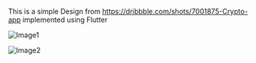 This is a simple Design from https://dribbble.com/shots/7001875-Crypto-app implemented using Flutter

![Image1](https://github.com/ganeshtiwari/CryptoAppDesign/tree/master/images/img1.png)

![Image2](https://github.com/ganeshtiwari/CryptoAppDesign/tree/master/images/img2.png)

